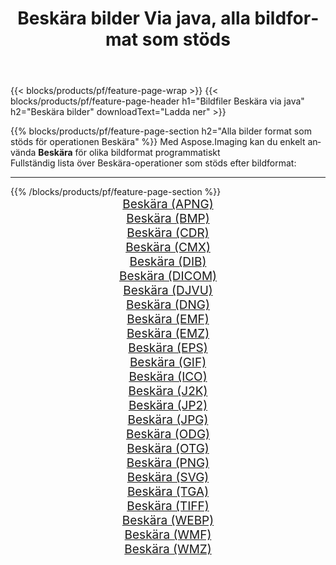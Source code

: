 ﻿---
title: Beskära bilder Via java, alla bildformat som stöds 
weight: 3920
url: /sv/java/crop 
lang: sv
langdirlevel: 2
locales: zh-hans,ja,it,ru,de,es,fr,nl,id,lt,pl,pt,vi,tr,ko,zh-hant,ar,hi,th,sv,cs,uk,he
description: Med Aspose.Imaging kan du enkelt Beskära bilder via java
---

{{< blocks/products/pf/feature-page-wrap >}}
{{< blocks/products/pf/feature-page-header h1="Bildfiler Beskära via java" h2="Beskära bilder" downloadText="Ladda ner" >}}


{{% blocks/products/pf/feature-page-section  h2="Alla bilder format som stöds för operationen Beskära" %}}
Med Aspose.Imaging kan du enkelt använda **Beskära** för olika bildformat programmatiskt
<br/>
Fullständig lista över Beskära-operationer som stöds efter bildformat:
<hr/>
{{% /blocks/products/pf/feature-page-section %}}
<div class="container-fluid productfamilypage bg-gray">
    <div class="convertypes bg-gray agp-content section">
        <div class="container">
		<div class="row other-converters" style="gap: 10px;font-size: 19px;text-align:center;">
		    <div class='col-md-2 other-converter remove-lp remove-rp'><a href="/imaging/sv/java/crop/apng" style="padding:15px;">Beskära (APNG)</a></div><div class='col-md-2 other-converter remove-lp remove-rp'><a href="/imaging/sv/java/crop/bmp" style="padding:15px;">Beskära (BMP)</a></div><div class='col-md-2 other-converter remove-lp remove-rp'><a href="/imaging/sv/java/crop/cdr" style="padding:15px;">Beskära (CDR)</a></div><div class='col-md-2 other-converter remove-lp remove-rp'><a href="/imaging/sv/java/crop/cmx" style="padding:15px;">Beskära (CMX)</a></div><div class='col-md-2 other-converter remove-lp remove-rp'><a href="/imaging/sv/java/crop/dib" style="padding:15px;">Beskära (DIB)</a></div><div class='col-md-2 other-converter remove-lp remove-rp'><a href="/imaging/sv/java/crop/dicom" style="padding:15px;">Beskära (DICOM)</a></div><div class='col-md-2 other-converter remove-lp remove-rp'><a href="/imaging/sv/java/crop/djvu" style="padding:15px;">Beskära (DJVU)</a></div><div class='col-md-2 other-converter remove-lp remove-rp'><a href="/imaging/sv/java/crop/dng" style="padding:15px;">Beskära (DNG)</a></div><div class='col-md-2 other-converter remove-lp remove-rp'><a href="/imaging/sv/java/crop/emf" style="padding:15px;">Beskära (EMF)</a></div><div class='col-md-2 other-converter remove-lp remove-rp'><a href="/imaging/sv/java/crop/emz" style="padding:15px;">Beskära (EMZ)</a></div><div class='col-md-2 other-converter remove-lp remove-rp'><a href="/imaging/sv/java/crop/eps" style="padding:15px;">Beskära (EPS)</a></div><div class='col-md-2 other-converter remove-lp remove-rp'><a href="/imaging/sv/java/crop/gif" style="padding:15px;">Beskära (GIF)</a></div><div class='col-md-2 other-converter remove-lp remove-rp'><a href="/imaging/sv/java/crop/ico" style="padding:15px;">Beskära (ICO)</a></div><div class='col-md-2 other-converter remove-lp remove-rp'><a href="/imaging/sv/java/crop/j2k" style="padding:15px;">Beskära (J2K)</a></div><div class='col-md-2 other-converter remove-lp remove-rp'><a href="/imaging/sv/java/crop/jp2" style="padding:15px;">Beskära (JP2)</a></div><div class='col-md-2 other-converter remove-lp remove-rp'><a href="/imaging/sv/java/crop/jpg" style="padding:15px;">Beskära (JPG)</a></div><div class='col-md-2 other-converter remove-lp remove-rp'><a href="/imaging/sv/java/crop/odg" style="padding:15px;">Beskära (ODG)</a></div><div class='col-md-2 other-converter remove-lp remove-rp'><a href="/imaging/sv/java/crop/otg" style="padding:15px;">Beskära (OTG)</a></div><div class='col-md-2 other-converter remove-lp remove-rp'><a href="/imaging/sv/java/crop/png" style="padding:15px;">Beskära (PNG)</a></div><div class='col-md-2 other-converter remove-lp remove-rp'><a href="/imaging/sv/java/crop/svg" style="padding:15px;">Beskära (SVG)</a></div><div class='col-md-2 other-converter remove-lp remove-rp'><a href="/imaging/sv/java/crop/tga" style="padding:15px;">Beskära (TGA)</a></div><div class='col-md-2 other-converter remove-lp remove-rp'><a href="/imaging/sv/java/crop/tiff" style="padding:15px;">Beskära (TIFF)</a></div><div class='col-md-2 other-converter remove-lp remove-rp'><a href="/imaging/sv/java/crop/webp" style="padding:15px;">Beskära (WEBP)</a></div><div class='col-md-2 other-converter remove-lp remove-rp'><a href="/imaging/sv/java/crop/wmf" style="padding:15px;">Beskära (WMF)</a></div><div class='col-md-2 other-converter remove-lp remove-rp'><a href="/imaging/sv/java/crop/wmz" style="padding:15px;">Beskära (WMZ)</a></div>
                </div>
        </div>
    </div>
</div>
<br/>
